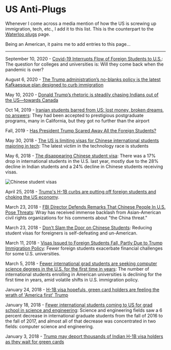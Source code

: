 # US Anti-Plugs

Whenever I come across a media mention of how the US is screwing up immigration, tech, etc., I add it to this list.
This is the counterpart to the [Waterloo plugs](waterloo-plugs.md) page.

Being an American, it pains me to add entries to this page...

---

September 10, 2020 - [Covid-19 Interrupts Flow of Foreign Students to U.S.](https://www.bloomberg.com/amp/opinion/articles/2020-09-10/covid-19-interrupts-flow-of-foreign-students-to-u-s-colleges): The question for colleges and universities is: Will they come back when the pandemic is over?

August 6, 2020 - [The Trump administration’s no-blanks policy is the latest Kafkaesque plan designed to curb immigration](https://www.washingtonpost.com/opinions/the-trump-administration-imposes-yet-another-arbitrary-absurd-modification-to-the-immigration-system/2020/08/06/42de75ca-d811-11ea-930e-d88518c57dcc_story.html)

May 10, 2020 - [Donald Trump’s rhetoric is steadily chasing Indians out of the US—towards Canada](https://qz.com/india/1866355/indians-fed-up-of-trumps-h-1b-opt-green-card-moves-eye-canada/)

Oct 14, 2019 - [Iranian students barred from US: lost money, broken dreams, no answers](https://www.theguardian.com/us-news/2019/oct/14/iranian-students-barred-from-us-lost-money-broken-dreams-no-answers): They had been accepted to prestigious postgraduate programs, many in California, but they got no further than the airport

Fall, 2019 - [Has President Trump Scared Away All the Foreign Students?](https://www.educationnext.org/has-president-trump-scared-away-foreign-students-facts-behind-fears-higher-education-revenue-recession/)

May 30, 2018 - [The US is limiting visas for Chinese international students majoring in tech](https://www.theverge.com/2018/5/30/17410824/us-limiting-chinese-visa-international-students-technology-majors): The latest victim in the technology race is students

May 6, 2018 - [The disappearing Chinese student visa](https://www.axios.com/foreign-student-visas-dropping-china-india-trump-81e70609-9fa7-43eb-8f40-ccfef9fe3fa5.html): There was a 17% drop in international students in the U.S. last year, mostly due to the 28% decline in Indian students and a 24% decline in Chinese students receiving visas.

![Chinese student visas](images/axios-2018-06.png)

April 25, 2018 - [Trump's H-1B curbs are putting off foreign students and choking the US economy](https://qz.com/1261468/donald-trumps-h-1b-curbs-put-off-foreign-students-and-choke-the-us-economy/).

March 23, 2018 - [FBI Director Defends Remarks That Chinese People In U.S. Pose Threats](https://www.huffingtonpost.com/entry/fbi-christopher-wray-chinese-immigrants_us_5ab3d47fe4b008c9e5f51975): Wray has received immense backlash from Asian-American civil rights organizations for his comments about "the China threat."

March 23, 2018 - [Don't Slam the Door on Chinese Students](https://www.bloomberg.com/view/articles/2018-03-23/reducing-visas-for-chinese-students-is-un-american): Reducing student visas for foreigners is self-defeating and un-American.

March 11, 2018 - [Visas Issued to Foreign Students Fall, Partly Due to Trump Immigration Policy](https://www.wsj.com/articles/visas-issued-to-foreign-students-fall-partly-due-to-trump-immigration-policy-1520766000): Fewer foreign students exacerbate financial challenges for some U.S. universities.

March 5, 2018 - [Fewer international grad students are seeking computer science degrees in the U.S. for the first time in years](https://www.geekwire.com/2018/fewer-international-grad-students-seeking-computer-science-degrees-u-s-first-time-years/): The number of international students enrolling in American universities is declining for the first time in years, amid volatile shifts in U.S. immigration policy.

January 24, 2018 - [H-1B visa hopefuls, green card holders are feeling the wrath of 'America first' Trump](https://www.theregister.co.uk/2018/01/24/trump_immigration_h_1b_crackdown/)

January 18, 2018 - [Fewer international students coming to US for grad school in science and engineering](https://www.pri.org/stories/2018-01-18/fewer-international-students-coming-us-grad-school-science-and-engineering): Science and engineering fields saw a 6 percent decrease in international graduate students from the fall of 2016 to the fall of 2017, and almost all of that decrease was concentrated in two fields: computer science and engineering.

January 3, 2018 - [Trump may deport thousands of Indian H-1B visa holders as they wait for green cards](https://qz.com/1170035/h-1b-visa-trap-trump-may-not-spare-even-those-indians-awaiting-green-cards/)
